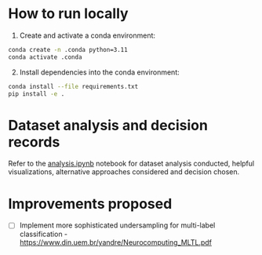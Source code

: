 # How to run locally

1. Create and activate a conda environment:

```bash
conda create -n .conda python=3.11
conda activate .conda
```

2. Install dependencies into the conda environment:

```bash
conda install --file requirements.txt
pip install -e .
```

# Dataset analysis and decision records

Refer to the [analysis.ipynb](research_classifier/analysis/analysis.ipynb) notebook for dataset analysis conducted, helpful visualizations, alternative approaches considered and decision chosen.

# Improvements proposed

- [ ] Implement more sophisticated undersampling for multi-label classification - https://www.din.uem.br/yandre/Neurocomputing_MLTL.pdf

